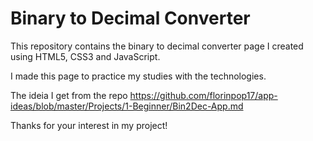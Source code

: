 # Binary to Decimal Converter

This repository contains the binary to decimal converter page I created using HTML5, CSS3 and JavaScript.

I made this page to practice my studies with the technologies.

The ideia I get from the repo https://github.com/florinpop17/app-ideas/blob/master/Projects/1-Beginner/Bin2Dec-App.md

Thanks for your interest in my project!
